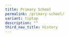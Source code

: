 ```yaml
---
title: Primary School
permalink: /primary-school/
variant: tiptap
description: ""
third_nav_title: History
---
```

<p></p>